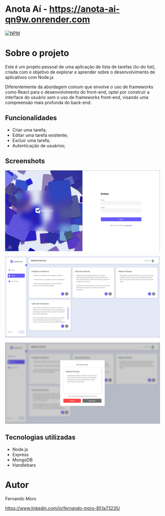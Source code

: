 # Anota Aí - https://anota-ai-qn9w.onrender.com
[![NPM](https://img.shields.io/npm/l/react)](https://github.com/MoroFernando/Anota_Ai/blob/main/LICENSE) 

# Sobre o projeto

Este é um projeto pessoal de uma aplicação de lista de tarefas (to-do list), criada com o objetivo de explorar e aprender sobre o desenvolvimento de aplicativos com Node.js 

Diferentemente da abordagem comum que envolve o uso de frameworks como React para o desenvolvimento do front-end, optei por construir a interface do usuário sem o uso de frameworks front-end, visando uma compreensão mais profunda do back-end.

## Funcionalidades
- Criar uma tarefa;
- Editar uma tarefa existente;
- Excluir uma tarefa;
- Autenticação de usuários;

## Screenshots
![Login](https://github.com/MoroFernando/Anota_Ai/blob/main/public/screenshots/screen-login.jpg)

![Minhas Notas](https://github.com/MoroFernando/Anota_Ai/blob/main/public/screenshots/screen-minhas-notas.jpg)

![Remover Nota](https://github.com/MoroFernando/Anota_Ai/blob/main/public/screenshots/scree-remover-nota.jpg)

## Tecnologias utilizadas
- Node.js
- Express
- MongoDB
- Handlebars

# Autor

Fernando Moro

https://www.linkedin.com/in/fernando-moro-851a73235/
